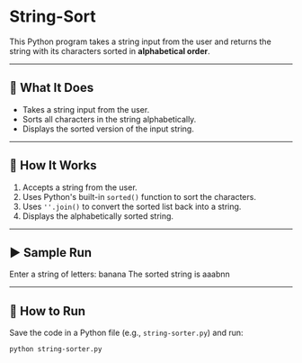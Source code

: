 # String-Sort

This Python program takes a string input from the user and returns the string with its characters sorted in **alphabetical order**.

---

## 📌 What It Does

- Takes a string input from the user.
- Sorts all characters in the string alphabetically.
- Displays the sorted version of the input string.

---

## 🧠 How It Works

1. Accepts a string from the user.
2. Uses Python's built-in `sorted()` function to sort the characters.
3. Uses `''.join()` to convert the sorted list back into a string.
4. Displays the alphabetically sorted string.

---

## ▶️ Sample Run

Enter a string of letters: banana
The sorted string is aaabnn


---

## 🚀 How to Run

Save the code in a Python file (e.g., `string-sorter.py`) and run:

```bash
python string-sorter.py

